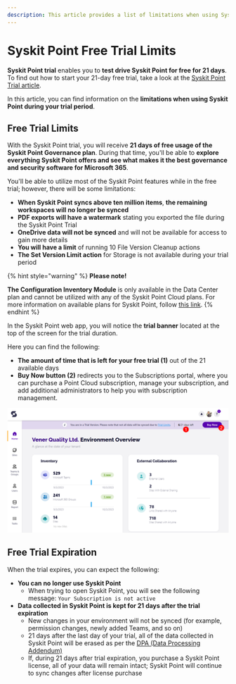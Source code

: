 ```yaml
---
description: This article provides a list of limitations when using Syskit Point during your 21-day trial.
---
```


# Syskit Point Free Trial Limits

**Syskit Point trial** enables you to **test drive Syskit Point for free for 21 days**. To find out how to start your 21-day free trial, take a look at the [Syskit Point Trial article](free-trial.md). 

In this article, you can find information on the **limitations when using Syskit Point during your trial period**.

## Free Trial Limits

With the Syskit Point trial, you will receive **21 days of free usage of the Syskit Point Governance plan**. During that time, you'll be able to **explore everything Syskit Point offers and see what makes it the best governance and security software for Microsoft 365**. 

You'll be able to utilize most of the Syskit Point features while in the free trial; however, there will be some limitations:

* **When Syskit Point syncs above ten million items**, **the remaining workspaces will no longer be synced**
* **PDF exports will have a watermark** stating you exported the file during the Syskit Point Trial
* **OneDrive data will not be synced** and will not be available for access to gain more details
* **You will have a limit** of running 10 File Version Cleanup actions
* **The Set Version Limit action** for Storage is not available during your trial period 

{% hint style="warning" %}
**Please note!**&#x20;

**The Configuration Inventory Module** is only available in the Data Center plan and cannot be utilized with any of the Syskit Point Cloud plans. For more information on available plans for Syskit Point, follow [this link](https://www.syskit.com/products/point/pricing/).
{% endhint %}

In the Syskit Point web app, you will notice the **trial banner** located at the top of the screen for the trial duration.

Here you can find the following:

* **The amount of time that is left for your free trial (1)** out of the 21 available days
* **Buy Now button (2)** redirects you to the Subscriptions portal, where you can purchase a Point Cloud subscription, manage your subscription, and add additional administrators to help you with subscription management.

![Syskit Point - Trial Banner](../.gitbook/assets/free-trial-limits-trial-banner.png)

## Free Trial Expiration

When the trial expires, you can expect the following:
* **You can no longer use Syskit Point**
    * When trying to open Syskit Point, you will see the following message: `Your Subscription is not active`
* **Data collected in Syskit Point is kept for 21 days after the trial expiration** 
    * New changes in your environment will not be synced (for example, permission changes, newly added Teams, and so on)
    * 21 days after the last day of your trial, all of the data collected in Syskit Point will be erased as per the [DPA (Data Processing Addendum)](https://www.syskit.com/data-processing-addendum/)
    * If, during 21 days after trial expiration, you purchase a Syskit Point license, all of your data will remain intact; Syskit Point will continue to sync changes after license purchase
